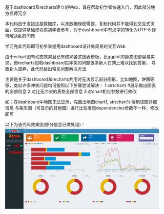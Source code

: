 基于dashboard及recharts建立的Web，旨在帮助初学者快速入门，因此部分地方显得冗余

本代码由于直接连接数据库，以及数据保密需要，复制代码并不能得到交互式页面，仅提供基础模块供初学者参考，对于dashboard中有汉字的转化为UTF-8
即可解决乱码问题

学习完此代码即可初步掌握用dashboard设计处简易的交互Web

由于echart图有动态效果且已有成熟各式图表模板，比ggplot的静态图更容易实现，但recharts包和dashboard包冲突的问题很多新人在网上难以找到答案，
导致新人放弃，此代码给出常见问题解决方法

主要是关于dashboard和recharts共用时无法显示部分图形，比如地图，饼图等等，类似许多冲突问题均可按照以下步骤尝试解决：
1.str(chart)    #展示做出图表的全部信息
2.对比无冲突的表格全部信息
3.对chart相应参数进行修改

如：在dashboard中地图无法显示，先画出地图chart1,
str(chart1)   得到该图详细信息
与条形图（可显示的其他图）进行比较发现dependencies参数不一样，修改即可

以下为该代码效果图(部分信息已做处理)：
![Image text](https://github.com/1520736056/R-shiny/blob/master/Figure.jpg)




